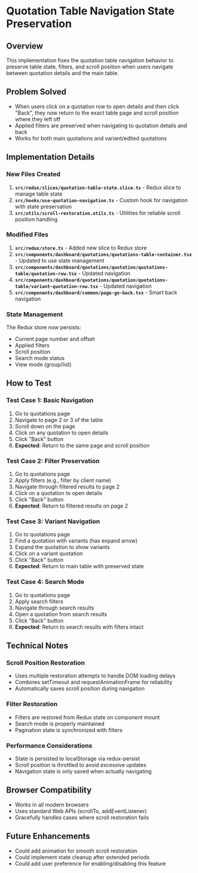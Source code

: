 # Quotation Table Navigation State Preservation

## Overview
This implementation fixes the quotation table navigation behavior to preserve table state, filters, and scroll position when users navigate between quotation details and the main table.

## Problem Solved
- When users click on a quotation row to open details and then click "Back", they now return to the exact table page and scroll position where they left off
- Applied filters are preserved when navigating to quotation details and back
- Works for both main quotations and variant/edited quotations

## Implementation Details

### New Files Created
1. **`src/redux/slices/quotation-table-state.slice.ts`** - Redux slice to manage table state
2. **`src/hooks/use-quotation-navigation.ts`** - Custom hook for navigation with state preservation
3. **`src/utils/scroll-restoration.utils.ts`** - Utilities for reliable scroll position handling

### Modified Files
1. **`src/redux/store.ts`** - Added new slice to Redux store
2. **`src/components/dashboard/quotations/quotations-table-container.tsx`** - Updated to use state management
3. **`src/components/dashboard/quotations/quotation/quotations-table/quotation-row.tsx`** - Updated navigation
4. **`src/components/dashboard/quotations/quotation/quotations-table/variant-quotation-row.tsx`** - Updated navigation
5. **`src/components/dashboard/common/page-go-back.tsx`** - Smart back navigation

### State Management
The Redux store now persists:
- Current page number and offset
- Applied filters
- Scroll position
- Search mode status
- View mode (group/list)

## How to Test

### Test Case 1: Basic Navigation
1. Go to quotations page
2. Navigate to page 2 or 3 of the table
3. Scroll down on the page
4. Click on any quotation to open details
5. Click "Back" button
6. **Expected**: Return to the same page and scroll position

### Test Case 2: Filter Preservation
1. Go to quotations page
2. Apply filters (e.g., filter by client name)
3. Navigate through filtered results to page 2
4. Click on a quotation to open details
5. Click "Back" button
6. **Expected**: Return to filtered results on page 2

### Test Case 3: Variant Navigation
1. Go to quotations page
2. Find a quotation with variants (has expand arrow)
3. Expand the quotation to show variants
4. Click on a variant quotation
5. Click "Back" button
6. **Expected**: Return to main table with preserved state

### Test Case 4: Search Mode
1. Go to quotations page
2. Apply search filters
3. Navigate through search results
4. Open a quotation from search results
5. Click "Back" button
6. **Expected**: Return to search results with filters intact

## Technical Notes

### Scroll Position Restoration
- Uses multiple restoration attempts to handle DOM loading delays
- Combines setTimeout and requestAnimationFrame for reliability
- Automatically saves scroll position during navigation

### Filter Restoration
- Filters are restored from Redux state on component mount
- Search mode is properly maintained
- Pagination state is synchronized with filters

### Performance Considerations
- State is persisted to localStorage via redux-persist
- Scroll position is throttled to avoid excessive updates
- Navigation state is only saved when actually navigating

## Browser Compatibility
- Works in all modern browsers
- Uses standard Web APIs (scrollTo, addEventListener)
- Gracefully handles cases where scroll restoration fails

## Future Enhancements
- Could add animation for smooth scroll restoration
- Could implement state cleanup after extended periods
- Could add user preference for enabling/disabling this feature